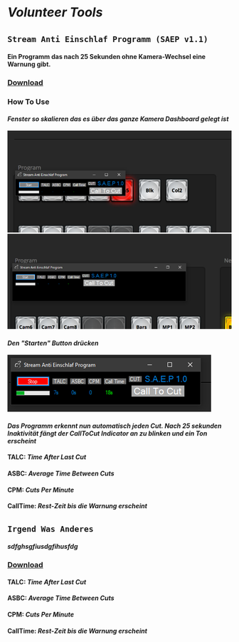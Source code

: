 # **_Volunteer Tools_**



## `Stream Anti Einschlaf Programm (SAEP v1.1)`
#### Ein Programm das nach 25 Sekunden ohne Kamera-Wechsel eine Warnung gibt.
### [Download](https://www.google.com)

### How To Use
#### _Fenster so skalieren das es über das ganze Kamera Dashboard gelegt ist_
![alt text](https://raw.githubusercontent.com/c3-leipzig-dev/c3-leipzig-dev.github.io/main/SAEPImg/SAEP2.png)
![alt text](https://raw.githubusercontent.com/c3-leipzig-dev/c3-leipzig-dev.github.io/main/SAEPImg/SAEP3.png)
#### _Den "Starten" Button drücken_
![alt text](https://raw.githubusercontent.com/c3-leipzig-dev/c3-leipzig-dev.github.io/main/SAEPImg/SAEP4.png)
#### _Das Programm erkennt nun automatisch jeden Cut. Nach 25 sekunden Inaktivität fängt der CallToCut Indicator an zu blinken und ein Ton erscheint_

#### TALC:     _Time After Last Cut_
#### ASBC:     _Average Time Between Cuts_
#### CPM:      _Cuts Per Minute_
#### CallTime: _Rest-Zeit bis die Warnung erscheint_




## `Irgend Was Anderes`
#### _sdfghsgfiusdgfihusfdg_
### [Download](https://www.google.com)

#### TALC:     _Time After Last Cut_
#### ASBC:     _Average Time Between Cuts_
#### CPM:      _Cuts Per Minute_
#### CallTime: _Rest-Zeit bis die Warnung erscheint_
